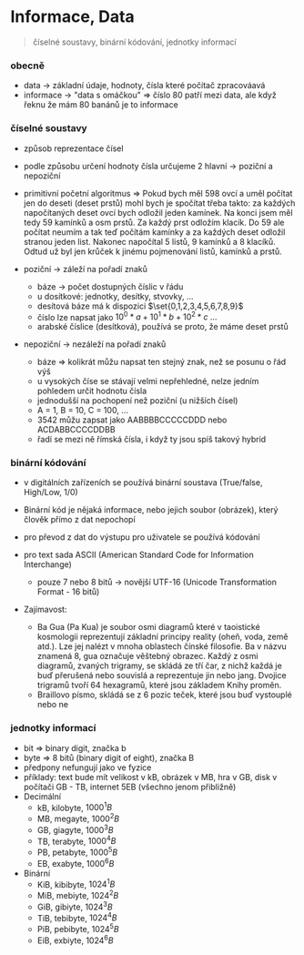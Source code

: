# Informace, Data
> číselné soustavy, binární kódování, jednotky informací

### obecně
- data -> základní údaje, hodnoty, čísla které počítač zpracováavá
- informace -> "data s omáčkou" => číslo 80 patří mezi data, ale když řeknu že  mám 80 banánů je to informace

### číselné soustavy
- způsob reprezentace čísel
- podle způsobu určení hodnoty čísla určujeme 2 hlavní -> poziční a nepoziční
- primitivní početní algoritmus => Pokud bych měl 598 ovcí a uměl počítat jen do deseti (deset prstů) mohl bych je spočítat třeba takto: 
	za každých napočítaných deset ovcí bych odložil jeden kamínek. Na konci jsem měl tedy 59 kamínků a osm prstů. Za každý prst odložím klacík.
	Do 59 ale počítat neumím a tak teď počítám kamínky a za každých deset odložil stranou jeden list. 
	Nakonec napočítal 5 listů, 9 kamínků a 8 klacíků. Odtud už byl jen krůček k jinému pojmenování listů, kamínků a prstů.

- poziční -> záleží na pořadí znaků
	- báze -> počet dostupných číslic v řádu
	- u dosítkové: jednotky, desítky, stvovky, ...
	- desítová báze má k dispozici $\set{0,1,2,3,4,5,6,7,8,9}$ 
	- číslo lze napsat jako $10^0 * a + 10^1 * b + 10^2 * c \ \dots$
	- arabské číslice (desítková), používá se proto, že máme deset prstů 
	

- nepoziční -> nezáleží na pořadí znaků 
	- báze => kolikrát můžu napsat ten stejný znak, než se posunu o řád výš
	- u vysokých číse se stávají velmi nepřehledné, nelze jedním pohledem určit hodnotu čísla
	- jednodušší na pochopení než poziční (u nižších čísel)
	- A = 1, B = 10, C = 100, ...
	- 3542 můžu zapsat jako AABBBBCCCCCDDD nebo ACDABBCCCCDDBB
	- řadí se mezi ně římská čísla, i když ty jsou spíš takový hybrid

### binární kódování
- v digitálních zařízeních se používá binární soustava (True/false, High/Low, 1/0)
- Binární kód je nějaká informace, nebo jejich soubor (obrázek), který člověk přímo z dat nepochopí
- pro převod z dat do výstupu pro uživatele se používá kódování
- pro text sada ASCII (American Standard Code for Information Interchange)
	- pouze 7 nebo 8 bitů -> novější UTF-16 (Unicode Transformation Format - 16 bitů)
	
- Zajímavost: 
	- Ba Gua (Pa Kua) je soubor osmi diagramů které v taoistické kosmologii reprezentují základní principy reality (oheň, voda, země atd.). 
	Lze jej nalézt v mnoha oblastech čínské filosofie. Ba v názvu znamená 8, gua označuje věštebný obrazec. 
	Každý z osmi diagramů, zvaných trigramy, se skládá ze tří čar, z nichž každá je buď přerušená nebo souvislá a reprezentuje jin nebo jang. 
	Dvojice trigramů tvoří 64 hexagramů, které jsou základem Knihy proměn.
	- Braillovo písmo, skládá se z 6 pozic teček, které jsou buď vystouplé nebo ne

### jednotky informací
- bit => binary digit, značka b
- byte => 8 bitů (binary digit of eight), značka B
- předpony nefungují jako ve fyzice
- příklady: text bude mít velikost v kB, obrázek v MB, hra v GB, disk v počítači GB - TB, internet 5EB (všechno jenom přibližně)
- Decimální
	- kB, kilobyte, $1000^1 B$
	- MB, megayte, $1000^2 B$
	- GB, giagyte, $1000^3 B$
	- TB, terabyte, $1000^4 B$
	- PB, petabyte, $1000^5 B$
	- EB, exabyte, $1000^6 B$
- Binární
	- KiB, kibibyte, $1024^1 B$
	- MiB, mebiyte, $1024^2 B$
	- GiB, gibiyte, $1024^3 B$
	- TiB, tebibyte, $1024^4 B$
	- PiB, pebibyte, $1024^5 B$
	- EiB, exbiyte, $1024^6 B$